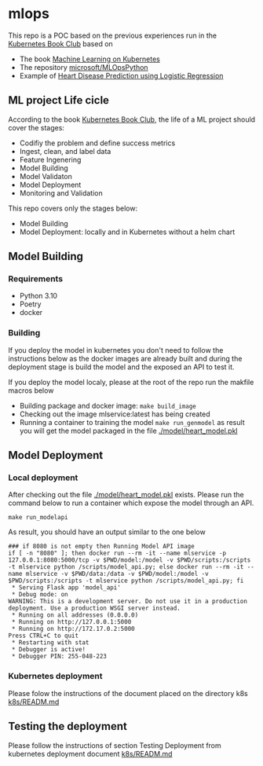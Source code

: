 # mlops

This repo is a POC based on the previous experiences run in the [Kubernetes Book Club](https://community.cncf.io/kubernetes-virtual-book-club/) based on 

* The book [Machine Learning on Kubernetes](https://www.packtpub.com/product/machine-learning-on-kubernetes/9781803241807) 
* The repository [microsoft/MLOpsPython](https://github.com/microsoft/MLOpsPython)
* Example of [Heart Disease Prediction using Logistic Regression](https://github.com/eduai-repo/ML-Demo/blob/main/2%20Classification/2.%20One%20with%20Heart%20Disease%20Prediction.ipynb)



## ML project Life cicle

According to the book [Kubernetes Book Club](https://community.cncf.io/kubernetes-virtual-book-club/), the life of a ML project should cover the stages:
- Codifiy the problem and define success metrics
- Ingest, clean, and label data
- Feature Ingenering
- Model Building
- Model Validaton
- Model Deployment
- Monitoring and Validation


This repo covers only the stages below:
- Model Building
- Model Deployment: locally and in Kubernetes without a helm chart


## Model Building

### Requirements
* Python 3.10
* Poetry
* docker

### Building

If you deploy the model in kubernetes you don't need to follow the instructions below as the docker images are already built and during the deployment stage is build the model and the exposed an API to test it.

If you deploy the model localy, please at the root of the repo run the makfile macros below

* Building package and docker image: ```make build_image```
* Checking out the image mlservice:latest has being created
* Running a container to training the model ```make run_genmodel``` as result you will get the model packaged in the file [./model/heart_model.pkl](./model/heart_model.pkl)

## Model Deployment

### Local deployment

After checking out the file [./model/heart_model.pkl](./model/heart_model.pkl) exists. Please run the command below to run a container which expose the model through an API.

```
make run_modelapi
```

As result, you should have an output similar to the one below

```
### if 8080 is not empty then Running Model API image
if [ -n "8080" ]; then docker run --rm -it --name mlservice -p 127.0.0.1:8080:5000/tcp -v $PWD/model:/model -v $PWD/scripts:/scripts -t mlservice python /scripts/model_api.py; else docker run --rm -it --name mlservice -v $PWD/data:/data -v $PWD/model:/model -v $PWD/scripts:/scripts -t mlservice python /scripts/model_api.py; fi
 * Serving Flask app 'model_api'
 * Debug mode: on
WARNING: This is a development server. Do not use it in a production deployment. Use a production WSGI server instead.
 * Running on all addresses (0.0.0.0)
 * Running on http://127.0.0.1:5000
 * Running on http://172.17.0.2:5000
Press CTRL+C to quit
 * Restarting with stat
 * Debugger is active!
 * Debugger PIN: 255-048-223
```

### Kubernetes deployment

Please folow the instructions of the document placed on the directory k8s [k8s/READM.md](./k8s/READM.md)


## Testing the deployment

Please follow the instructions of section Testing Deployment from kubernetes deployment document [k8s/READM.md](./k8s/READM.md#testing-deployment)